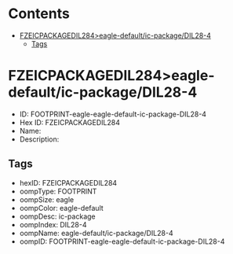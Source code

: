 



Contents
========

* [FZEICPACKAGEDIL284>eagle-default/ic-package/DIL28-4](#fzeicpackagedil284eagle-defaultic-packagedil28-4)
	* [Tags](#tags)

# FZEICPACKAGEDIL284>eagle-default/ic-package/DIL28-4

- ID: FOOTPRINT-eagle-eagle-default-ic-package-DIL28-4
- Hex ID: FZEICPACKAGEDIL284
- Name: 
- Description: 

## Tags

- hexID: FZEICPACKAGEDIL284
- oompType: FOOTPRINT
- oompSize: eagle
- oompColor: eagle-default
- oompDesc: ic-package
- oompIndex: DIL28-4
- oompName: eagle-default/ic-package/DIL28-4
- oompID: FOOTPRINT-eagle-eagle-default-ic-package-DIL28-4
